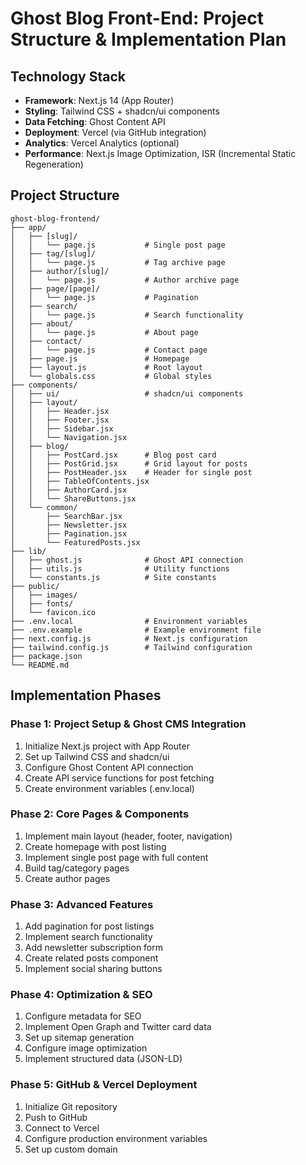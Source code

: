 # Ghost Blog Front-End: Project Structure & Implementation Plan

## Technology Stack
- **Framework**: Next.js 14 (App Router)
- **Styling**: Tailwind CSS + shadcn/ui components
- **Data Fetching**: Ghost Content API
- **Deployment**: Vercel (via GitHub integration)
- **Analytics**: Vercel Analytics (optional)
- **Performance**: Next.js Image Optimization, ISR (Incremental Static Regeneration)

## Project Structure
```
ghost-blog-frontend/
├── app/
│   ├── [slug]/
│   │   └── page.js           # Single post page
│   ├── tag/[slug]/
│   │   └── page.js           # Tag archive page
│   ├── author/[slug]/
│   │   └── page.js           # Author archive page
│   ├── page/[page]/
│   │   └── page.js           # Pagination
│   ├── search/
│   │   └── page.js           # Search functionality
│   ├── about/
│   │   └── page.js           # About page
│   ├── contact/
│   │   └── page.js           # Contact page
│   ├── page.js               # Homepage
│   ├── layout.js             # Root layout
│   └── globals.css           # Global styles
├── components/
│   ├── ui/                   # shadcn/ui components
│   ├── layout/
│   │   ├── Header.jsx
│   │   ├── Footer.jsx
│   │   ├── Sidebar.jsx
│   │   └── Navigation.jsx
│   ├── blog/
│   │   ├── PostCard.jsx      # Blog post card
│   │   ├── PostGrid.jsx      # Grid layout for posts
│   │   ├── PostHeader.jsx    # Header for single post
│   │   ├── TableOfContents.jsx
│   │   ├── AuthorCard.jsx
│   │   └── ShareButtons.jsx
│   └── common/
│       ├── SearchBar.jsx
│       ├── Newsletter.jsx
│       ├── Pagination.jsx
│       └── FeaturedPosts.jsx
├── lib/
│   ├── ghost.js              # Ghost API connection
│   ├── utils.js              # Utility functions
│   └── constants.js          # Site constants
├── public/
│   ├── images/
│   ├── fonts/
│   └── favicon.ico
├── .env.local                # Environment variables
├── .env.example              # Example environment file
├── next.config.js            # Next.js configuration
├── tailwind.config.js        # Tailwind configuration
├── package.json
└── README.md
```

## Implementation Phases

### Phase 1: Project Setup & Ghost CMS Integration
1. Initialize Next.js project with App Router
2. Set up Tailwind CSS and shadcn/ui
3. Configure Ghost Content API connection
4. Create API service functions for post fetching
5. Create environment variables (.env.local)

### Phase 2: Core Pages & Components
1. Implement main layout (header, footer, navigation)
2. Create homepage with post listing
3. Implement single post page with full content
4. Build tag/category pages
5. Create author pages

### Phase 3: Advanced Features
1. Add pagination for post listings
2. Implement search functionality
3. Add newsletter subscription form
4. Create related posts component
5. Implement social sharing buttons

### Phase 4: Optimization & SEO
1. Configure metadata for SEO
2. Implement Open Graph and Twitter card data
3. Set up sitemap generation
4. Configure image optimization
5. Implement structured data (JSON-LD)

### Phase 5: GitHub & Vercel Deployment
1. Initialize Git repository
2. Push to GitHub
3. Connect to Vercel
4. Configure production environment variables
5. Set up custom domain